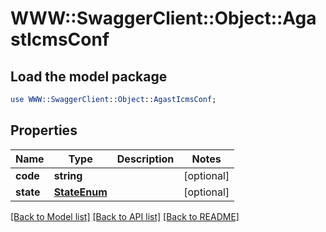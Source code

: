 # WWW::SwaggerClient::Object::AgastIcmsConf

## Load the model package
```perl
use WWW::SwaggerClient::Object::AgastIcmsConf;
```

## Properties
Name | Type | Description | Notes
------------ | ------------- | ------------- | -------------
**code** | **string** |  | [optional] 
**state** | [**StateEnum**](StateEnum.md) |  | [optional] 

[[Back to Model list]](../README.md#documentation-for-models) [[Back to API list]](../README.md#documentation-for-api-endpoints) [[Back to README]](../README.md)


